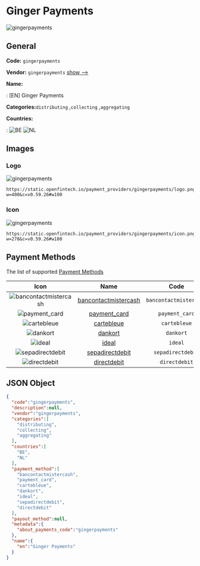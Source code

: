 
# Ginger Payments 
![gingerpayments](https://static.openfintech.io/payment_providers/gingerpayments/logo.png?w=400&c=v0.59.26#w100)  

## General 
 
**Code:** `gingerpayments` 
 
**Vendor:** `gingerpayments` [show -->](/vendors/gingerpayments/) 
 
**Name:** 
 
:	[EN] Ginger Payments 
 
**Categories:**`distributing` ,`collecting` ,`aggregating` 
 
 
**Countries:** 
 
:	![BE](https://cdnjs.cloudflare.com/ajax/libs/flag-icon-css/3.3.0/flags/4x3/be.svg#w24) 	![NL](https://cdnjs.cloudflare.com/ajax/libs/flag-icon-css/3.3.0/flags/4x3/nl.svg#w24)  

## Images 

### Logo 
 
![gingerpayments](https://static.openfintech.io/payment_providers/gingerpayments/logo.png?w=400&c=v0.59.26#w100)  

```
https://static.openfintech.io/payment_providers/gingerpayments/logo.png?w=400&c=v0.59.26#w100
```  

### Icon 
 
![gingerpayments](https://static.openfintech.io/payment_providers/gingerpayments/icon.png?w=278&c=v0.59.26#w100)  

```
https://static.openfintech.io/payment_providers/gingerpayments/icon.png?w=278&c=v0.59.26#w100
```  

## Payment Methods 
 
The list of supported [Payment Methods](/payment-methods/) 

|Icon|Name|Code| 
|:---:|:---:|:---:| 
|![bancontactmistercash](https://static.openfintech.io/payment_methods/bancontactmistercash/icon.png?w=278&c=v0.59.26#w100) |[bancontactmistercash](/payment-methods/bancontactmistercash/)|`bancontactmistercash`| 
|![payment_card](https://static.openfintech.io/payment_methods/payment_card/icon.svg?w=278&c=v0.59.26#w100) |[payment_card](/payment-methods/payment_card/)|`payment_card`| 
|![cartebleue](https://static.openfintech.io/payment_methods/cartebleue/icon.png?w=278&c=v0.59.26#w100) |[cartebleue](/payment-methods/cartebleue/)|`cartebleue`| 
|![dankort](https://static.openfintech.io/payment_methods/dankort/icon.png?w=278&c=v0.59.26#w100) |[dankort](/payment-methods/dankort/)|`dankort`| 
|![ideal](https://static.openfintech.io/payment_methods/ideal/icon.svg?w=278&c=v0.59.26#w100) |[ideal](/payment-methods/ideal/)|`ideal`| 
|![sepadirectdebit](https://static.openfintech.io/payment_methods/sepadirectdebit/icon.svg?w=278&c=v0.59.26#w100) |[sepadirectdebit](/payment-methods/sepadirectdebit/)|`sepadirectdebit`| 
|![directdebit](https://static.openfintech.io/payment_methods/directdebit/icon.png?w=278&c=v0.59.26#w100) |[directdebit](/payment-methods/directdebit/)|`directdebit`| 
 

## JSON Object 

```json
{
  "code":"gingerpayments",
  "description":null,
  "vendor":"gingerpayments",
  "categories":[
    "distributing",
    "collecting",
    "aggregating"
  ],
  "countries":[
    "BE",
    "NL"
  ],
  "payment_method":[
    "bancontactmistercash",
    "payment_card",
    "cartebleue",
    "dankort",
    "ideal",
    "sepadirectdebit",
    "directdebit"
  ],
  "payout_method":null,
  "metadata":{
    "about_payments_code":"gingerpayments"
  },
  "name":{
    "en":"Ginger Payments"
  }
}
```  
